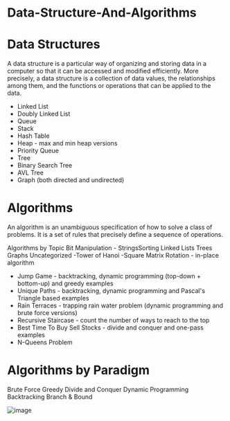 # Data-Structure-And-Algorithms

# Data Structures
A data structure is a particular way of organizing and storing data in a computer so that it can be accessed and modified efficiently. More precisely, a data structure is a collection of data values, the relationships among them, and the functions or operations that can be applied to the data.


- Linked List
- Doubly Linked List
- Queue
- Stack
- Hash Table
- Heap - max and min heap versions
- Priority Queue
- Tree
- Binary Search Tree
- AVL Tree
- Graph (both directed and undirected)


# Algorithms
An algorithm is an unambiguous specification of how to solve a class of problems. It is a set of rules that precisely define a sequence of operations.

Algorithms by Topic
 Bit Manipulation - 
StringsSorting
Linked Lists
Trees
Graphs
Uncategorized
   -Tower of Hanoi
  -Square Matrix Rotation - in-place algorithm
  - Jump Game - backtracking, dynamic programming (top-down + bottom-up) and greedy examples
  - Unique Paths - backtracking, dynamic programming and Pascal's Triangle based examples
  - Rain Terraces - trapping rain water problem (dynamic programming and brute force versions)
  - Recursive Staircase - count the number of ways to reach to the top 
  - Best Time To Buy Sell Stocks - divide and conquer and one-pass examples
  - N-Queens Problem


# Algorithms by Paradigm
 Brute Force
 Greedy
 Divide and Conquer
 Dynamic Programming
 Backtracking
 Branch & Bound
 
 ![image](https://user-images.githubusercontent.com/74857569/120195743-bf67a880-c23c-11eb-8af8-1db8c0db9868.png)


